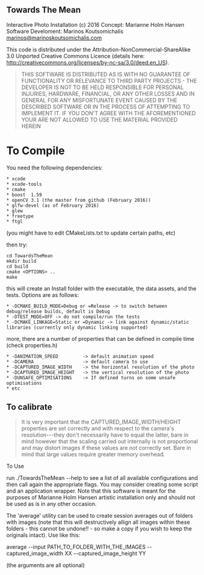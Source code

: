 ## Towards The Mean ##

Interactive Photo Installation (c) 2016
Concept: Marianne Holm Hansen
Software Develoment: Marinos Koutsomichalis <marinos@marinoskoutsomichalis.com>

This code is distributed under the Attribution-NonCommercial-ShareAlike 3.0 Unported Creative Commons Licence (details here: http://creativecommons.org/licenses/by-nc-sa/3.0/deed.en_US).

> THIS SOFTWARE IS DISTRIBUTED AS IS WITH NO GUARANTEE OF FUNCTIONALITY OR RELEVANCE TO THIRD PARTY PROJECTS - THE DEVELOPER IS NOT TO BE HELD RESPONSIBLE FOR PERSONAL INJURIES, HARDWARE, FINANCIAL, OR ANY OTHER LOSSES AND IN GENERAL FOR ANY MISFORTUNATE EVENT CAUSED BY THE DESCRIBED SOFTWARE OR IN THE PROCESS OF ATTEMPTING TO IMPLEMENT IT. IF YOU DON'T AGREE WITH THE AFOREMENTIONED YOUR ARE NOT ALLOWED TO USE THE MATERIAL PROVIDED HEREIN

# To Compile #

You need the following dependencies:

    * xcode
    * xcode-tools
    * cmake
    * boost  1.59
    * openCV 3.1 (the master from github (February 2016))
    * glfw-devel (as of February 2016)
    * glew
	* freetype
	* ftgl
	
(you might have to edit CMakeLists.txt to update certain paths, etc)

then try:

	cd TowardsTheMean
	mkdir build
	cd build
	cmake <OPTIONS> ..
	make

this will create an Install folder with the executable, the data assets, and the tests. Options are as follows:

    * -DCMAKE_BUILD_MODE=Debug or =Release -> to switch between debug/release builds, default is Debug
    * -DTEST_MODE=OFF -> do not compile/run the tests
	* -DCMAKE_LINKAGE=Static or =Dynamic -> link against dynamic/static libraries (currently only dynamic linking supported)

more, there are a number of properties that can be defined in compile time (check properties.h)

	* -DANIMATION_SPEED			-> default animation speed
	* -DCAMERA	                -> default camera to use
	* -DCAPTURED_IMAGE_WIDTH    -> the horizontal resolution of the photo 
	* -DCAPTURED_IMAGE_HEIGHT   -> the vertical resolution of the photo 
	* -DUNSAFE_OPTIMISATIONS    -> If defined turns on some unsafe optimisations
	* etc
	
## To calibrate ##

> It is very important that the CAPTURED_IMAGE_WIDTH/HEIGHT properties are set correctly and with respect to the camera's resolution---they don't necessarily have to equal the latter, bare in mind however that the scaling carried out internally is not proportional and may distort images if these values are not correctly set. Bare in mind that large values require greater memory overhead. 

To Use

run ./TowardsTheMean --help to see a list of all available configurations and then call again the appropriate flags. You may consider creating some script and an application wrapper. Note that this software is meant for the purposes of Marianne Holm Hansen artistic installation only and should not be used as is in any other occasion. 

The 'average' utility can be used to create session averages out of folders with images (note that this will destructively allign all images within these folders - this cannot be undone!! - so make a copy if you wish to keep the originals intact). Use like this:

average --input PATH_TO_FOLDER_WITH_THE_IMAGES --captured_image_width XX --captured_image_height YY

(the arguments are all optional)
